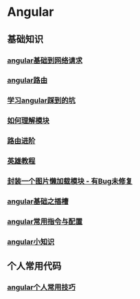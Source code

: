 # Angular
## 基础知识
### [angular基础到网络请求](angular之路)
### [angular路由](angular路由)
### [学习angular踩到的坑](学习angular踩到的坑)
### [如何理解模块](如何理解模块)
### [路由进阶](路由进阶)
### [英雄教程](英雄教程)
### [封装一个图片懒加载模块 - 有Bug未修复](封装一个图片懒加载指令)
### [angular基础之插槽](angular基础-2)
### [angular常用指令与配置](angular常用指令与配置)
### [angular小知识](angular小知识)
## 个人常用代码
### [angular个人常用技巧](angular个人常用技巧)
